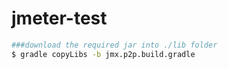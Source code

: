 # jmeter-test

```sh
###download the required jar into ./lib folder
$ gradle copyLibs -b jmx.p2p.build.gradle
```
